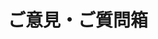 ---
layout: post
title: ご意見・ご質問箱
description: 匿名で投稿できます
image: assets/images/google_form.png
link: https://docs.google.com/forms/d/e/1FAIpQLSeIWt38k__XrM_BZFdk3yipvU-3PhFXyPVl7DyTNTrhmIz26w/viewform
description_link: https://scrapbox.io/CCC/
---
